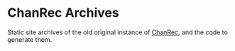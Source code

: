 # ChanRec Archives

Static site archives of the old original instance of [ChanRec](https://github.com/CST1229/ChanRec), and the code to generate them.